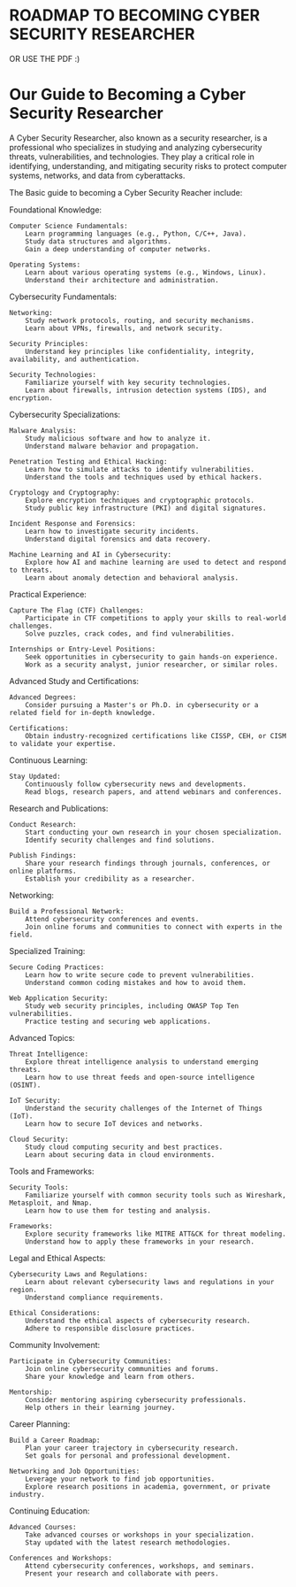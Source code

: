 # ROADMAP TO BECOMING CYBER SECURITY RESEARCHER

OR USE THE PDF :)

# Our Guide to Becoming a Cyber Security Researcher

A Cyber Security Researcher, also known as a  security researcher, is a professional who specializes in studying and analyzing cybersecurity threats, vulnerabilities, and technologies. They play a critical role in identifying, understanding, and mitigating security risks to protect computer systems, networks, and data from cyberattacks.

The Basic guide to becoming a Cyber Security Reacher include:

Foundational Knowledge:

    Computer Science Fundamentals:
        Learn programming languages (e.g., Python, C/C++, Java).
        Study data structures and algorithms.
        Gain a deep understanding of computer networks.

    Operating Systems:
        Learn about various operating systems (e.g., Windows, Linux).
        Understand their architecture and administration.

Cybersecurity Fundamentals:

    Networking:
        Study network protocols, routing, and security mechanisms.
        Learn about VPNs, firewalls, and network security.

    Security Principles:
        Understand key principles like confidentiality, integrity, availability, and authentication.

    Security Technologies:
        Familiarize yourself with key security technologies.
        Learn about firewalls, intrusion detection systems (IDS), and encryption.

Cybersecurity Specializations:

    Malware Analysis:
        Study malicious software and how to analyze it.
        Understand malware behavior and propagation.

    Penetration Testing and Ethical Hacking:
        Learn how to simulate attacks to identify vulnerabilities.
        Understand the tools and techniques used by ethical hackers.

    Cryptology and Cryptography:
        Explore encryption techniques and cryptographic protocols.
        Study public key infrastructure (PKI) and digital signatures.

    Incident Response and Forensics:
        Learn how to investigate security incidents.
        Understand digital forensics and data recovery.

    Machine Learning and AI in Cybersecurity:
        Explore how AI and machine learning are used to detect and respond to threats.
        Learn about anomaly detection and behavioral analysis.

Practical Experience:

    Capture The Flag (CTF) Challenges:
        Participate in CTF competitions to apply your skills to real-world challenges.
        Solve puzzles, crack codes, and find vulnerabilities.

    Internships or Entry-Level Positions:
        Seek opportunities in cybersecurity to gain hands-on experience.
        Work as a security analyst, junior researcher, or similar roles.

Advanced Study and Certifications:

    Advanced Degrees:
        Consider pursuing a Master's or Ph.D. in cybersecurity or a related field for in-depth knowledge.

    Certifications:
        Obtain industry-recognized certifications like CISSP, CEH, or CISM to validate your expertise.

Continuous Learning:

    Stay Updated:
        Continuously follow cybersecurity news and developments.
        Read blogs, research papers, and attend webinars and conferences.

Research and Publications:

    Conduct Research:
        Start conducting your own research in your chosen specialization.
        Identify security challenges and find solutions.

    Publish Findings:
        Share your research findings through journals, conferences, or online platforms.
        Establish your credibility as a researcher.

Networking:

    Build a Professional Network:
        Attend cybersecurity conferences and events.
        Join online forums and communities to connect with experts in the field.

Specialized Training:

    Secure Coding Practices:
        Learn how to write secure code to prevent vulnerabilities.
        Understand common coding mistakes and how to avoid them.

    Web Application Security:
        Study web security principles, including OWASP Top Ten vulnerabilities.
        Practice testing and securing web applications.

Advanced Topics:

    Threat Intelligence:
        Explore threat intelligence analysis to understand emerging threats.
        Learn how to use threat feeds and open-source intelligence (OSINT).

    IoT Security:
        Understand the security challenges of the Internet of Things (IoT).
        Learn how to secure IoT devices and networks.

    Cloud Security:
        Study cloud computing security and best practices.
        Learn about securing data in cloud environments.

Tools and Frameworks:

    Security Tools:
        Familiarize yourself with common security tools such as Wireshark, Metasploit, and Nmap.
        Learn how to use them for testing and analysis.

    Frameworks:
        Explore security frameworks like MITRE ATT&CK for threat modeling.
        Understand how to apply these frameworks in your research.

Legal and Ethical Aspects:

    Cybersecurity Laws and Regulations:
        Learn about relevant cybersecurity laws and regulations in your region.
        Understand compliance requirements.

    Ethical Considerations:
        Understand the ethical aspects of cybersecurity research.
        Adhere to responsible disclosure practices.

Community Involvement:

    Participate in Cybersecurity Communities:
        Join online cybersecurity communities and forums.
        Share your knowledge and learn from others.

    Mentorship:
        Consider mentoring aspiring cybersecurity professionals.
        Help others in their learning journey.

Career Planning:

    Build a Career Roadmap:
        Plan your career trajectory in cybersecurity research.
        Set goals for personal and professional development.

    Networking and Job Opportunities:
        Leverage your network to find job opportunities.
        Explore research positions in academia, government, or private industry.

Continuing Education:

    Advanced Courses:
        Take advanced courses or workshops in your specialization.
        Stay updated with the latest research methodologies.

    Conferences and Workshops:
        Attend cybersecurity conferences, workshops, and seminars.
        Present your research and collaborate with peers.